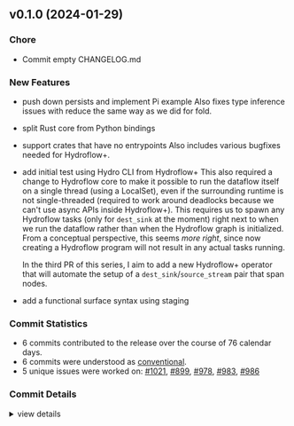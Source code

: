 

## v0.1.0 (2024-01-29)

### Chore

 - <csr-id-add8e602cbef513d1faa45f016a4e46d8bb5be6c/> Commit empty CHANGELOG.md

### New Features

 - <csr-id-af6e3be60fdb69ceec1613347910f4dd49980d34/> push down persists and implement Pi example
   Also fixes type inference issues with reduce the same way as we did for fold.
 - <csr-id-c50ca121b6d5e30dc07843f82caa135b68626301/> split Rust core from Python bindings
 - <csr-id-71083233afc01e0132d7186f4af8c0b4a6323ec7/> support crates that have no entrypoints
   Also includes various bugfixes needed for Hydroflow+.
 - <csr-id-e5bdd12e32d6ea72fd91a55c12e09f07a0edaa5c/> add initial test using Hydro CLI from Hydroflow+
   This also required a change to Hydroflow core to make it possible to run the dataflow itself on a single thread (using a LocalSet), even if the surrounding runtime is not single-threaded (required to work around deadlocks because we can't use async APIs inside Hydroflow+). This requires us to spawn any Hydroflow tasks (only for `dest_sink` at the moment) right next to when we run the dataflow rather than when the Hydroflow graph is initialized. From a conceptual perspective, this seems _more right_, since now creating a Hydroflow program will not result in any actual tasks running.
   
   In the third PR of this series, I aim to add a new Hydroflow+ operator that will automate the setup of a `dest_sink`/`source_stream` pair that span nodes.
 - <csr-id-8b635683e5ac3c4ed2d896ae88e2953db1c6312c/> add a functional surface syntax using staging

### Commit Statistics

<csr-read-only-do-not-edit/>

 - 6 commits contributed to the release over the course of 76 calendar days.
 - 6 commits were understood as [conventional](https://www.conventionalcommits.org).
 - 5 unique issues were worked on: [#1021](https://github.com/hydro-project/hydroflow/issues/1021), [#899](https://github.com/hydro-project/hydroflow/issues/899), [#978](https://github.com/hydro-project/hydroflow/issues/978), [#983](https://github.com/hydro-project/hydroflow/issues/983), [#986](https://github.com/hydro-project/hydroflow/issues/986)

### Commit Details

<csr-read-only-do-not-edit/>

<details><summary>view details</summary>

 * **[#1021](https://github.com/hydro-project/hydroflow/issues/1021)**
    - Push down persists and implement Pi example ([`af6e3be`](https://github.com/hydro-project/hydroflow/commit/af6e3be60fdb69ceec1613347910f4dd49980d34))
 * **[#899](https://github.com/hydro-project/hydroflow/issues/899)**
    - Add a functional surface syntax using staging ([`8b63568`](https://github.com/hydro-project/hydroflow/commit/8b635683e5ac3c4ed2d896ae88e2953db1c6312c))
 * **[#978](https://github.com/hydro-project/hydroflow/issues/978)**
    - Add initial test using Hydro CLI from Hydroflow+ ([`e5bdd12`](https://github.com/hydro-project/hydroflow/commit/e5bdd12e32d6ea72fd91a55c12e09f07a0edaa5c))
 * **[#983](https://github.com/hydro-project/hydroflow/issues/983)**
    - Support crates that have no entrypoints ([`7108323`](https://github.com/hydro-project/hydroflow/commit/71083233afc01e0132d7186f4af8c0b4a6323ec7))
 * **[#986](https://github.com/hydro-project/hydroflow/issues/986)**
    - Split Rust core from Python bindings ([`c50ca12`](https://github.com/hydro-project/hydroflow/commit/c50ca121b6d5e30dc07843f82caa135b68626301))
 * **Uncategorized**
    - Commit empty CHANGELOG.md ([`add8e60`](https://github.com/hydro-project/hydroflow/commit/add8e602cbef513d1faa45f016a4e46d8bb5be6c))
</details>

